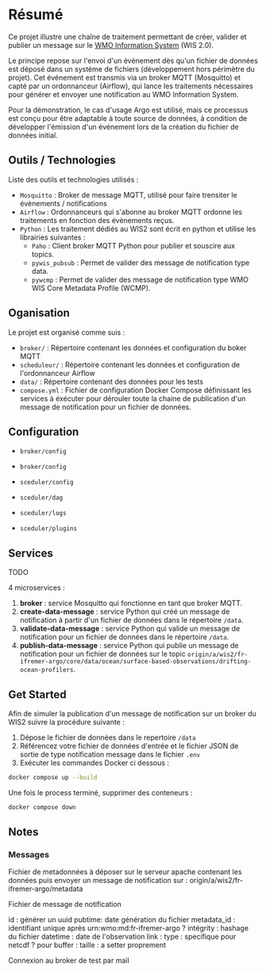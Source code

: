 # Résumé

Ce projet illustre une chaîne de traitement permettant de créer, valider et publier un message sur le [WMO Information System](https://community.wmo.int/en/activity-areas/wis/wis2-implementation) (WIS 2.0).

Le principe repose sur l'envoi d'un événement dès qu'un fichier de données est déposé dans un système de fichiers (développement hors périmètre du projet). Cet événement est transmis via un broker MQTT (Mosquitto) et capté par un ordonnanceur (Airflow), qui lance les traitements nécessaires pour générer et envoyer une notification au WMO Information System.

Pour la démonstration, le cas d'usage Argo est utilisé, mais ce processus est conçu pour être adaptable à toute source de données, à condition de développer l'émission d'un événement lors de la création du fichier de données initial.

## Outils / Technologies

Liste des outils et technologies utilisés :

- `Mosquitto` : Broker de message MQTT, utilisé pour faire trensiter le évènements / notifications
- `Airflow` : Ordonnanceurs qui s'abonne au broker MQTT ordonne les traitements en fonction des évènements reçus.
- `Python` : Les traitement dédiés au WIS2 sont écrit en python et utilise les librairies suivantes :
  - `Paho` : Client broker MQTT Python pour publier et souscire aux topics.
  - `pywis_pubsub` : Permet de valider des message de notification type data.
  - `pywcmp` : Permet de valider des message de notification type WMO WIS Core Metadata Profile (WCMP).

## Oganisation

Le projet est organisé comme suis :

- `broker/` : Répertoire contenant les données et configuration du boker MQTT
- `scheduleur/` : Répertoire contenant les données et configuration de l'ordonnanceur Airflow
- `data/` : Répertoire contenant des données pour les tests
- `compose.yml` : Fichier de configuration Docker Compose définissant les services à éxécuter pour dérouler toute la chaine de publication d'un message de notification pour un fichier de données.

## Configuration

- `broker/config`
- `broker/config`

- `sceduler/config`
- `sceduler/dag`
- `sceduler/logs`
- `sceduler/plugins`

## Services

TODO

4 microservices :

1. **broker** : service Mosquitto qui fonctionne en tant que broker MQTT.
2. **create-data-message** : service Python qui créé un message de notification à partir d'un fichier de données dans le répertoire `/data`.
3. **validate-data-message** : service Python qui valide un message de notification pour un fichier de données dans le répertoire `/data`.
4. **publish-data-message** : service Python qui publie un message de notification pour un fichier de données sur le topic `origin/a/wis2/fr-ifremer-argo/core/data/ocean/surface-based-observations/drifting-ocean-profilers`.

<!-- ## Metadata

Le projet démarre 5 services :

1. **broker** : service Mosquitto qui fonctionne en tant que broker MQTT.
2. **validate-metadata** : service Python qui valide fichier JSON de type **Core Metadata Profile** dans le répertoire `/data`.
3. **create-metadata-message** : service Python qui valide fichier JSON de type **Core Metadata Profile** dans le répertoire `/data`.
4. **validate-metadata-message** : service Python qui valide un message de notification à envoyer pour le fichier de métadonnées.
5. **publish-metadata** : service Python qui publie un message de notification pour les fichier de métadonnées sur le topic `origin/a/wis2/fr-ifremer-argo/metadata` après validation. -->

## Get Started

Afin de simuler la publication d'un message de notification sur un broker du WIS2 suivre la procédure suivante :

1. Dépose le fichier de données dans le repertoire `/data`
2. Référencez votre fichier de données d'entrée et le fichier JSON de sortie de type notification message dans le fichier `.env`
3. Exécuter les commandes Docker ci dessous :

```bash
docker compose up --build
```

Une fois le process terminé, supprimer des conteneurs :

```bash
docker compose down
```

## Notes

### Messages

Fichier de metadonnées à déposer sur le serveur apache contenant les données puis envoyer un message de notification sur : origin/a/wis2/fr-ifremer-argo/metadata

Fichier de message de notification

id : générer un uuid
pubtime: date génération du fichier
metadata_id : identifiant unique après urn:wmo:md:fr-ifremer-argo ?
intégrity : hashage du fichier
datetime : date de l'observation
link :
 type : specifique pour netcdf ? pour buffer :
 taille : a setter proprement

Connexion au broker de test par mail

